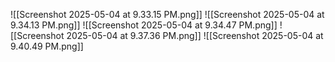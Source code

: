 ![[Screenshot 2025-05-04 at 9.33.15 PM.png]]
![[Screenshot 2025-05-04 at 9.34.13 PM.png]]
![[Screenshot 2025-05-04 at 9.34.47 PM.png]]
![[Screenshot 2025-05-04 at 9.37.36 PM.png]]
![[Screenshot 2025-05-04 at 9.40.49 PM.png]]
